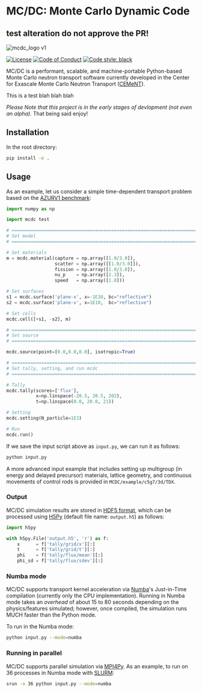 # MC/DC: Monte Carlo Dynamic Code

## test alteration do not approve the PR!

![mcdc_logo v1](https://user-images.githubusercontent.com/26186244/173467190-74d9b09a-ef7d-4f0e-8bdf-4a076de7c43c.svg)

[![License](https://img.shields.io/badge/License-BSD_3--Clause-blue.svg)](https://opensource.org/licenses/BSD-3-Clause)
[![Code of Conduct](https://img.shields.io/badge/code%20of%20conduct-contributor%20covenant-green.svg)](https://www.contributor-covenant.org/version/2/1/code_of_conduct/code_of_conduct.md)
[![Code style: black](https://img.shields.io/badge/code%20style-black-000000.svg)](https://github.com/psf/black)

MC/DC is a performant, scalable, and machine-portable Python-based Monte Carlo 
neutron transport software currently developed in the Center for Exascale Monte 
Carlo Neutron Transport ([CEMeNT](https://cement-psaap.github.io/)).


This is a test blah blah blah

*Please Note that this project is in the early stages of devlopment (not even an alpha).* That being said enjoy!

## Installation

In the root directory:

```bash
pip install -e .
```

## Usage

As an example, let us consider a simple time-dependent transport problem based 
on the [AZURV1 benchmark](https://inis.iaea.org/search/search.aspx?orig_q=RN:41070601):

```python
import numpy as np

import mcdc test

# =============================================================================
# Set model
# =============================================================================

# Set materials
m = mcdc.material(capture = np.array([1.0/3.0]),
                  scatter = np.array([[1.0/3.0]]),
                  fission = np.array([1.0/3.0]),
                  nu_p    = np.array([2.3]),
                  speed   = np.array([1.0]))

# Set surfaces
s1 = mcdc.surface('plane-x', x=-1E10, bc="reflective")
s2 = mcdc.surface('plane-x', x=1E10,  bc="reflective")

# Set cells
mcdc.cell([+s1, -s2], m)

# =============================================================================
# Set source
# =============================================================================

mcdc.source(point=[0.0,0.0,0.0], isotropic=True)

# =============================================================================
# Set tally, setting, and run mcdc
# =============================================================================

# Tally
mcdc.tally(scores=['flux'],
           x=np.linspace(-20.5, 20.5, 202),
           t=np.linspace(0.0, 20.0, 21))

# Setting
mcdc.setting(N_particle=1E3)

# Run
mcdc.run()
```

If we save the input script above as `input.py`, we can run it as follows:

```bash
python input.py
```

A more advanced input example that includes setting up multigroup (in energy and 
delayed precursor) materials, lattice geometry, and continuous movements of 
control rods is provided in `MCDC/example/c5g7/3d/TDX`.

### Output

MC/DC simulation results are stored in 
[HDF5 format](https://www.hdfgroup.org/solutions/hdf5/), which can be processed 
using [H5Py](https://www.h5py.org/) (default file name: `output.h5`) as follows:

```python
import h5py

with h5py.File('output.h5', 'r') as f:
    x      = f['tally/grid/x'][:]
    t      = f['tally/grid/t'][:]
    phi    = f['tally/flux/mean'][:]
    phi_sd = f['tally/flux/sdev'][:]
```

### Numba mode

MC/DC supports transport kernel acceleration via 
[Numba](https://numba.readthedocs.io/en/stable/index.html)'s Just-in-Time 
compilation (currently only the CPU implementation). Running in Numba mode takes 
an *overhead* of about 15 to 80 seconds depending on the physics/features 
simulated; however, once compiled, the simulation runs MUCH faster than the 
Python mode.

To run in the Numba mode:

```bash
python input.py --mode=numba
```

### Running in parallel

MC/DC supports parallel simulation via 
[MPI4Py](https://mpi4py.readthedocs.io/en/stable/). As an example, to run on 36 
processes in Numba mode with [SLURM](https://slurm.schedmd.com/documentation.html):

```bash
srun -n 36 python input.py --mode=numba
```
